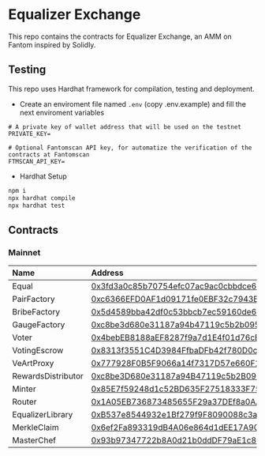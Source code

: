 # Equalizer Exchange

This repo contains the contracts for Equalizer Exchange, an AMM on Fantom inspired by Solidly.

## Testing

This repo uses Hardhat framework for compilation, testing and deployment.

- Create an enviroment file named `.env` (copy .env.example) and fill the next enviroment variables

```
# A private key of wallet address that will be used on the testnet
PRIVATE_KEY=

# Optional Fantomscan API key, for automatize the verification of the contracts at Fantomscan
FTMSCAN_API_KEY=

```

- Hardhat Setup

```ml
npm i
npx hardhat compile
npx hardhat test
```

## Contracts

### Mainnet
| Name               | Address                                                                                                                               |
| :----------------- | :------------------------------------------------------------------------------------------------------------------------------------ |
| Equal              | [0x3fd3a0c85b70754efc07ac9ac0cbbdce664865a6](https://ftmscan.com/address/0x3fd3a0c85b70754efc07ac9ac0cbbdce664865a6#code) |
| PairFactory        | [0xc6366EFD0AF1d09171fe0EBF32c7943BB310832a](https://ftmscan.com/address/0xc6366efd0af1d09171fe0ebf32c7943bb310832a#code) |
| BribeFactory       | [0x5d4589bba42df0c53bbcb7ec59160de64b9d4308](https://ftmscan.com/address/0x5d4589bba42df0c53bbcb7ec59160de64b9d4308#code) |
| GaugeFactory       | [0xc8be3d680e31187a94b47119c5b2b095ce2be578](https://ftmscan.com/address/0xc8be3d680e31187a94b47119c5b2b095ce2be578#code) |
| Voter              | [0x4bebEB8188aEF8287f9a7d1E4f01d76cBE060d5b](https://ftmscan.com/address/0x4bebEB8188aEF8287f9a7d1E4f01d76cBE060d5b#code) |
| VotingEscrow       | [0x8313f3551C4D3984FfbaDFb42f780D0c8763Ce94](https://ftmscan.com/address/0x8313f3551c4d3984ffbadfb42f780d0c8763ce94#code) |
| VeArtProxy         | [0x777928F0B5F9066a14f7317D57e660F1d754CAd8](https://ftmscan.com/address/0x777928f0b5f9066a14f7317d57e660f1d754cad8#code) |
| RewardsDistributor | [0xc8be3D680e31187a94B47119c5b2B095ce2bE578](https://ftmscan.com/address/0xc8be3d680e31187a94b47119c5b2b095ce2be578#code) |
| Minter             | [0x85E7f59248d1c52BD635F27518333F75FB80C72D](https://ftmscan.com/address/0x85e7f59248d1c52bd635f27518333f75fb80c72d#code) |
| Router             | [0x1A05EB736873485655F29a37DEf8a0AA87F5a447](https://ftmscan.com/address/0x1A05EB736873485655F29a37DEf8a0AA87F5a447#code) |
| EqualizerLibrary   | [0xB537e8544932e1Bf279f9F8090088c3a0f76dF02](https://ftmscan.com/address/0xb537e8544932e1bf279f9f8090088c3a0f76df02#code) |
| MerkleClaim        | [0x6ef2Fa893319dB4A06e864d1dEE17A90fcC34130](https://ftmscan.com/address/0x6ef2fa893319db4a06e864d1dee17a90fcc34130#code) |
| MasterChef         | [0x93b97347722b8A0d21b0ddDF79aE1c85c05041f8](https://ftmscan.com/address/0x93b97347722b8a0d21b0dddf79ae1c85c05041f8#code) |
